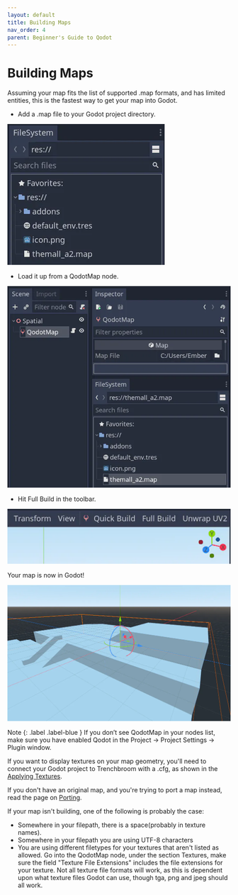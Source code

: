 ```yaml
---
layout: default
title: Building Maps
nav_order: 4
parent: Beginner's Guide to Qodot 
---
```


# Building Maps

Assuming your map fits the list of supported .map formats, and has limited entities, this is the fastest way to get your map into Godot.

- Add a .map file to your Godot project directory.

![](../../images/install-map.png)

- Load it up from a QodotMap node.

![](../../images/install-qodotmap.png)

- Hit Full Build in the toolbar.

![](../../images/install-fullbuild.png)

Your map is now in Godot!

![](../../images/install-final.png)

Note
{: .label .label-blue }
If you don’t see QodotMap in your nodes list, make sure you have enabled Qodot in the Project → Project Settings -> Plugin window.

If you want to display textures on your map geometry, you'll need to connect your Godot project to Trenchbroom with a .cfg, as shown in the [Applying Textures](applying-textures.md).

If you don't have an original map, and you're trying to port a map instead, read the page on [Porting](../porting.md).

If your map isn't building, one of the following is probably the case:
- Somewhere in your filepath, there is a space(probably in texture names).
- Somewhere in your filepath you are using UTF-8 characters
- You are using different filetypes for your textures that aren't listed as allowed. Go into the QodotMap node, under the section Textures, make sure the field "Texture File Extensions" includes the file extensions for your texture. Not all texture file formats will work, as this is dependent upon what texture files Godot can use, though tga, png and jpeg should all work.
